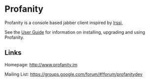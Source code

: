 Profanity
=========

Profanity is a console based jabber client inspired by [Irssi](http://www.irssi.org/),

See the [User Guide](http://www.profanity.im/userguide.html) for information on installing, upgrading and using Profanity.

Links
-----

Homepage: http://www.profanity.im

Mailing List: https://groups.google.com/forum/#!forum/profanitydev
